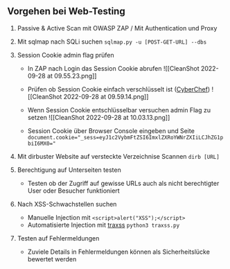 ## Vorgehen bei Web-Testing
1. Passive & Active Scan mit OWASP ZAP / Mit Authentication und Proxy

3. Mit sqlmap nach SQLi suchen
`sqlmap.py -u [POST-GET-URL] --dbs`

3. Session Cookie admin flag prüfen
	- In ZAP nach Login das Session Cookie abrufen
	![[CleanShot 2022-09-28 at 09.55.23.png]]
	
	- Prüfen ob Session Cookie einfach verschlüsselt ist ([CyberChef](https://gchq.github.io/CyberChef/#recipe=Magic(3,false,false,'')))
	![[CleanShot 2022-09-28 at 09.59.14.png]]
	
	- Wenn Session Cookie entschlüsselbar versuchen admin Flag zu setzen
	![[CleanShot 2022-09-28 at 10.03.13.png]]
	
	- Session Cookie über Browser Console eingeben und Seite	`document.cookie="_sess=eyJ1c2VybmFtZSI6ImxlZXRoYWNrZXIiLCJhZG1pbiI6MX0="`

4. Mit dirbuster Website auf versteckte Verzeichnise Scannen 
	`dirb [URL]`

5. Berechtigung auf Unterseiten testen
	- Testen ob der Zugriff auf gewisse URLs auch als nicht berechtigter User oder Besucher funktioniert

6. Nach XSS-Schwachstellen suchen
	- Manuelle Injection mit `<script>alert("XSS");</script>`
	- Automatisierte Injection mit [traxss](https://www.geeksforgeeks.org/traxss-automated-xss-vulnerability-scanner/)
	`python3 traxss.py`

7. Testen auf Fehlermeldungen
	- Zuviele Details in Fehlermeldungen können als Sicherheitslücke bewertet werden